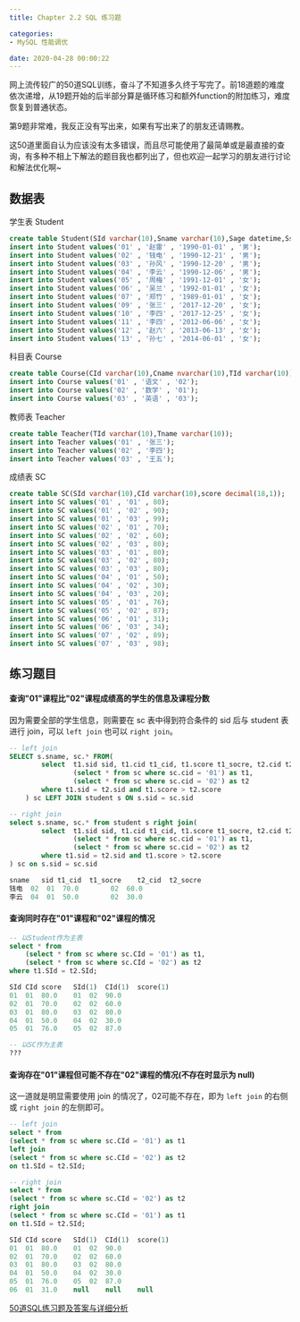 ```yaml
---
title: Chapter 2.2 SQL 练习题

categories:
- MySQL 性能调优

date: 2020-04-28 00:00:22
---
```

网上流传较广的50道SQL训练，奋斗了不知道多久终于写完了。前18道题的难度依次递增，从19题开始的后半部分算是循环练习和额外function的附加练习，难度恢复到普通状态。

第9题非常难，我反正没有写出来，如果有写出来了的朋友还请赐教。

这50道里面自认为应该没有太多错误，而且尽可能使用了最简单或是最直接的查询，有多种不相上下解法的题目我也都列出了，但也欢迎一起学习的朋友进行讨论和解法优化啊~

## 数据表
学生表 Student

```sql
create table Student(SId varchar(10),Sname varchar(10),Sage datetime,Ssex varchar(10));
insert into Student values('01' , '赵雷' , '1990-01-01' , '男');
insert into Student values('02' , '钱电' , '1990-12-21' , '男');
insert into Student values('03' , '孙风' , '1990-12-20' , '男');
insert into Student values('04' , '李云' , '1990-12-06' , '男');
insert into Student values('05' , '周梅' , '1991-12-01' , '女');
insert into Student values('06' , '吴兰' , '1992-01-01' , '女');
insert into Student values('07' , '郑竹' , '1989-01-01' , '女');
insert into Student values('09' , '张三' , '2017-12-20' , '女');
insert into Student values('10' , '李四' , '2017-12-25' , '女');
insert into Student values('11' , '李四' , '2012-06-06' , '女');
insert into Student values('12' , '赵六' , '2013-06-13' , '女');
insert into Student values('13' , '孙七' , '2014-06-01' , '女');
```

科目表 Course

```sql
create table Course(CId varchar(10),Cname nvarchar(10),TId varchar(10));
insert into Course values('01' , '语文' , '02');
insert into Course values('02' , '数学' , '01');
insert into Course values('03' , '英语' , '03');
```

教师表 Teacher
```sql
create table Teacher(TId varchar(10),Tname varchar(10));
insert into Teacher values('01' , '张三');
insert into Teacher values('02' , '李四');
insert into Teacher values('03' , '王五');
```

成绩表 SC

```sql
create table SC(SId varchar(10),CId varchar(10),score decimal(18,1));
insert into SC values('01' , '01' , 80);
insert into SC values('01' , '02' , 90);
insert into SC values('01' , '03' , 99);
insert into SC values('02' , '01' , 70);
insert into SC values('02' , '02' , 60);
insert into SC values('02' , '03' , 80);
insert into SC values('03' , '01' , 80);
insert into SC values('03' , '02' , 80);
insert into SC values('03' , '03' , 80);
insert into SC values('04' , '01' , 50);
insert into SC values('04' , '02' , 30);
insert into SC values('04' , '03' , 20);
insert into SC values('05' , '01' , 76);
insert into SC values('05' , '02' , 87);
insert into SC values('06' , '01' , 31);
insert into SC values('06' , '03' , 34);
insert into SC values('07' , '02' , 89);
insert into SC values('07' , '03' , 98);
```

## 练习题目
#### 查询"01"课程比"02"课程成绩高的学生的信息及课程分数
因为需要全部的学生信息，则需要在 sc 表中得到符合条件的 sid 后与 student 表进行 join，可以 `left join` 也可以 `right join`。

```sql
-- left join
SELECT s.sname, sc.* FROM(
        select  t1.sid sid, t1.cid t1_cid, t1.score t1_socre, t2.cid t2_cid, t2.score t2_socre from 
                (select * from sc where sc.cid = '01') as t1,
                (select * from sc where sc.cid = '02') as t2
        where t1.sid = t2.sid and t1.score > t2.score
	) sc LEFT JOIN student s ON s.sid = sc.sid

-- right join
select s.sname, sc.* from student s right join( 
        select  t1.sid sid, t1.cid t1_cid, t1.score t1_socre, t2.cid t2_cid, t2.score t2_socre from 
                (select * from sc where sc.cid = '01') as t1,
                (select * from sc where sc.cid = '02') as t2
        where t1.sid = t2.sid and t1.score > t2.score
) sc on s.sid = sc.sid

sname	sid	t1_cid	t1_socre	t2_cid	t2_socre
钱电	02	01	70.0		02	60.0
李云	04	01	50.0		02	30.0
```

#### 查询同时存在"01"课程和"02"课程的情况
```sql
-- 以Student作为主表
select * from 
    (select * from sc where sc.CId = '01') as t1, 
    (select * from sc where sc.CId = '02') as t2
where t1.SId = t2.SId;

SId	CId	score	SId(1)	CId(1)	score(1)
01	01	80.0	01	02	90.0
02	01	70.0	02	02	60.0
03	01	80.0	03	02	80.0
04	01	50.0	04	02	30.0
05	01	76.0	05	02	87.0

-- 以SC作为主表
???
```

#### 查询存在"01"课程但可能不存在"02"课程的情况(不存在时显示为 null)
这一道就是明显需要使用 join 的情况了，02可能不存在，即为 `left join` 的右侧或 `right join` 的左侧即可。

```sql
-- left join 
select * from 
(select * from sc where sc.CId = '01') as t1
left join 
(select * from sc where sc.CId = '02') as t2
on t1.SId = t2.SId;

-- right join 
select * from 
(select * from sc where sc.CId = '02') as t2
right join 
(select * from sc where sc.CId = '01') as t1
on t1.SId = t2.SId;

SId	CId	score	SId(1)	CId(1)	score(1)
01	01	80.0	01	02	90.0
02	01	70.0	02	02	60.0
03	01	80.0	03	02	80.0
04	01	50.0	04	02	30.0
05	01	76.0	05	02	87.0
06	01	31.0	null    null    null		
```

[50道SQL练习题及答案与详细分析](https://www.jianshu.com/p/476b52ee4f1b)
